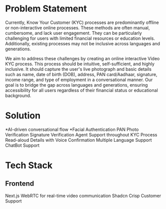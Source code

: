 # Problem Statement

Currently, Know Your Customer (KYC) processes are predominantly offline or non-interactive online processes. These methods are often manual, cumbersome, and lack user engagement. They can be particularly challenging for users with limited financial resources or education levels. Additionally, existing processes may not be inclusive across languages and generations.

We aim to address these challenges by creating an online interactive Video KYC process. This process should be intuitive, self-sufficient, and highly inclusive. It should capture the user's live photograph and basic details such as name, date of birth (DOB), address, PAN card/Aadhaar, signature, income range, and type of employment in a conversational manner. Our goal is to bridge the gap across languages and generations, ensuring accessibility for all users regardless of their financial status or educational background.

# Solution

*AI-driven conversational flow
*Facial Authentication
PAN Photo Verification
Signature Verification
Agent Support throughout KYC Process
Read-aloud Details with Voice Confirmation
Multiple Language Support
ChatBot Support

# Tech Stack 

## Frontend
Next.js
WebRTC for real-time video communication
Shadcn
Crisp Customer Support
